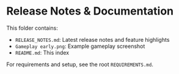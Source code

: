 # Release Notes & Documentation

This folder contains:
- `RELEASE_NOTES.md`: Latest release notes and feature highlights
- `Gameplay early.png`: Example gameplay screenshot
- `README.md`: This index

For requirements and setup, see the root `REQUIREMENTS.md`. 